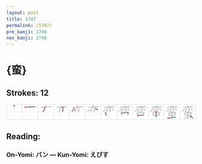 ```yaml
---
layout: post
title: 1747
permalink: /1747/
pre_kanji: 1746
nex_kanji: 1748
---
```


# {蛮}

## Strokes: 12

<div class="stroke"><img src="../images/E89BAE.png" /></div>

## Reading:

### On-Yomi: バン &mdash; Kun-Yomi: えびす
